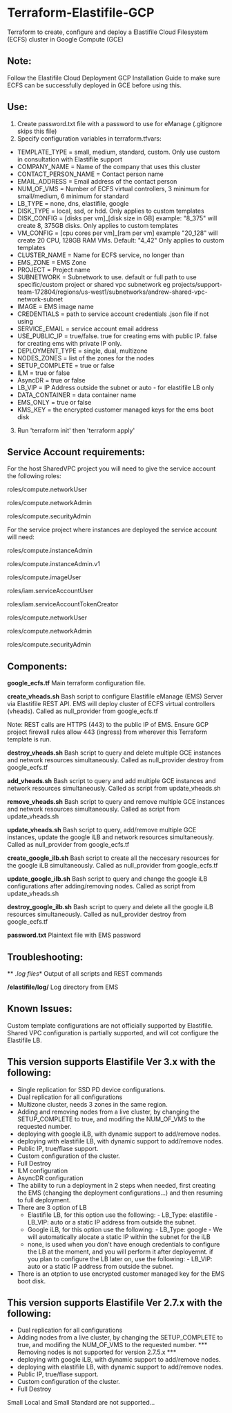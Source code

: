 # Terraform-Elastifile-GCP

Terraform to create, configure and deploy a Elastifile Cloud Filesystem (ECFS) cluster in Google Compute (GCE)

## Note:
Follow the Elastifile Cloud Deployment GCP Installation Guide to make sure ECFS can be successfully deployed in GCE before using this.

## Use:
1. Create password.txt file with a password to use for eManage  (.gitignore skips this file)
2. Specify configuration variables in terraform.tfvars:
- TEMPLATE_TYPE = small, medium, standard, custom. Only use custom in consultation with Elastifile support
- COMPANY_NAME = Name of the company that uses this cluster
- CONTACT_PERSON_NAME = Contact person name
- EMAIL_ADDRESS = Email address of the contact person
- NUM_OF_VMS = Number of ECFS virtual controllers, 3 minimum for small/medium, 6 minimum for standard
- LB_TYPE = none, dns, elastifile, google
- DISK_TYPE = local, ssd, or hdd. Only applies to custom templates
- DISK_CONFIG = [disks per vm]_[disk size in GB] example: "8_375" will create 8, 375GB disks. Only applies to custom templates
- VM_CONFIG = [cpu cores per vm]_[ram per vm] example "20_128" will create 20 CPU, 128GB RAM VMs. Default: "4_42" Only applies to custom templates
- CLUSTER_NAME = Name for ECFS service, no longer than
- EMS_ZONE = EMS Zone
- PROJECT = Project name
- SUBNETWORK = Subnetwork to use. default or full path to use specific/custom project or shared vpc subnetwork eg projects/support-team-172804/regions/us-west1/subnetworks/andrew-shared-vpc-network-subnet
- IMAGE = EMS image name
- CREDENTIALS = path to service account credentials .json file if not using
- SERVICE_EMAIL = service account email address
- USE_PUBLIC_IP = true/false. true for creating ems with public IP. false for creating ems with private IP only.
- DEPLOYMENT_TYPE = single, dual, multizone
- NODES_ZONES = list of the zones for the nodes
- SETUP_COMPLETE = true or false
- ILM = true or false
- AsyncDR = true or false
- LB_VIP = IP Address outside the subnet or auto - for elastifile LB only
- DATA_CONTAINER = data container name
- EMS_ONLY = true or false
- KMS_KEY = the encrypted customer managed keys for the ems boot disk

3. Run 'terraform init' then 'terraform apply'


## Service Account requirements:

For the host SharedVPC project you will need to give the service account the following roles:

roles/compute.networkUser

roles/compute.networkAdmin

roles/compute.securityAdmin

For the service project where instances are deployed the service account will need:

roles/compute.instanceAdmin

roles/compute.instanceAdmin.v1

roles/compute.imageUser

roles/iam.serviceAccountUser

roles/iam.serviceAccountTokenCreator

roles/compute.networkUser

roles/compute.networkAdmin

roles/compute.securityAdmin


## Components:

**google_ecfs.tf**
Main terraform configuration file.

**create_vheads.sh**
Bash script to configure Elastifile eManage (EMS) Server via Elastifile REST API. EMS will deploy cluster of ECFS virtual controllers (vheads). Called as null_provider from google_ecfs.tf

Note: REST calls are HTTPS (443) to the public IP of EMS. Ensure GCP project firewall rules allow 443 (ingress) from wherever this Terraform template is run.

**destroy_vheads.sh**
Bash script to query and delete multiple GCE instances and network resources simultaneously. Called as null_provider destroy from google_ecfs.tf

**add_vheads.sh**
Bash script to query and add multiple GCE instances and network resources simultaneously. Called as script from update_vheads.sh

**remove_vheads.sh**
Bash script to query and remove multiple GCE instances and network resources simultaneously. Called as script from update_vheads.sh

**update_vheads.sh**
Bash script to query, add/remove multiple GCE instances, update the google iLB and network resources simultaneously. Called as null_provider from google_ecfs.tf

**create_google_ilb.sh**
Bash script to create all the neccesary resources for the google iLB simultaneously. Called as null_provider from google_ecfs.tf

**update_google_ilb.sh**
Bash script to query and change the google iLB configurations after adding/removing nodes. Called as script from update_vheads.sh

**destroy_google_ilb.sh**
Bash script to query and delete all the google iLB resources simultaneously. Called as null_provider destroy from google_ecfs.tf


**password.txt**
Plaintext file with EMS password

## Troubleshooting:
** *.log files**
Output of all scripts and REST commands

**/elastifile/log/**
Log directory from EMS

## Known Issues:
Custom template configurations are not officially supported by Elastifile.
Shared VPC configuration is partially supported, and will cot configure the Elastifile LB.

## This version supports Elastifile Ver 3.x with the following:
- Single replication for SSD PD device configurations.
- Dual replication for all configurations
- Multizone cluster, needs 3 zones in the same region.
- Adding and removing nodes from a live cluster, by changing the SETUP_COMPLETE to true, and modifing the NUM_OF_VMS to the requested number.
- deploying with google iLB, with dynamic support to add/remove nodes.
- deploying with elastifile LB,  with dynamic support to add/remove nodes.
- Public IP, true/flase support.
- Custom configuration of the cluster.
- Full Destroy 
- ILM configuration
- AsyncDR configuration
- The ability to run a deployment in 2 steps when needed, first creating the EMS (changing the deployment configurations...) and then resuming to full deployment.
- There are 3 option of LB
  - Elastifile LB, for this option use the following:
        - LB_Type: elastifile
        - LB_VIP: auto or a static IP address from outside the subnet.
  - Google iLB, for this option use the following:
        - LB_Type: google
        - We will automatically alocate a static IP within the subnet for the iLB
  - none, is used when you don't have enough credentials to configure the LB at the moment, and you will perform it after deployemnt. if you plan to configure the LB later on, use the following:
        - LB_VIP: auto or a static IP address from outside the subnet.
- There is an otption to use encrypted customer managed key for the EMS boot disk.


## This version supports Elastifile Ver 2.7.x with the following:
- Dual replication for all configurations
- Adding nodes from a live cluster, by changing the SETUP_COMPLETE to true, and modifing the NUM_OF_VMS to the requested number. 
*** Removing nodes is not supported for version 2.7.5.x ***
- deploying with google iLB, with dynamic support to add/remove nodes.
- deploying with elastifile LB,  with dynamic support to add/remove nodes.
- Public IP, true/flase support.
- Custom configuration of the cluster.
- Full Destroy


Small Local and Small Standard are not supported...
